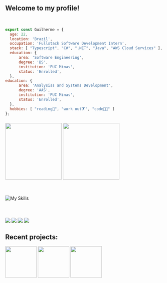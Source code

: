 ## Welcome to my profile!

<br />

```js
export const Guilherme = {
  age: 22,
  location: 'Brazil',
  occupation: 'Fullstack Software Development Intern',
  stack: [ "Typescript", "C#", ".NET", "Java", "AWS Cloud Services" ],
  education: {
      area: 'Software Engineering',
      degree: 'BS',
      institution: 'PUC Minas',
      status: 'Enrolled',
  },
education: {
      area: 'Analysiss and Systems Development',
      degree: 'AAS',
      institution: 'PUC Minas',
      status: 'Enrolled',
  },
  hobbies: [ "reading📖", "work out🏋️", "code🧑‍💻" ]
};
```

###

<div>
  <img height="180em" width="auto" src="https://github-readme-stats.vercel.app/api?username=guicostak&theme=aura_dark&show_icons=true"/>
  <img height="180em" width="auto" src="https://github-readme-stats.vercel.app/api/top-langs/?username=guicostak&layout=compact&langs_count=7&theme=aura_dark"/>
</div>

<br />
<br />

![My Skills](https://skillicons.dev/icons?i=ts,cs,js,java,aws,react,postman,postgres,vue&perline=12)

<br />
    
###
  <a href = "mailto:guilhermecosta.barros0@gmail.com"><img src="https://img.shields.io/badge/Gmail-D14836?style=for-the-badge&logo=gmail&logoColor=white" target="_blank"></a>
  <a href = "https://www.linkedin.com/in/guicostak/" target="_blank"><img src="https://img.shields.io/badge/linkedin-%230077B5.svg?style=for-the-badge&logo=linkedin&logoColor=white" target="_blank"></a>
  <a href = "https://api.whatsapp.com/send?phone=5531991470591&text=ol%C3%A1%2C%20vim%20pelo%20seu%20perfil%20do%20GitHub!%20"><img src="https://img.shields.io/badge/WhatsApp-25D366?style=for-the-badge&logo=whatsapp&logoColor=white" target="_blank"></a>
  <a href="https://discordapp.com/users/363004143813525506/" target="_blank"><img src="https://img.shields.io/badge/Discord-7289DA?style=for-the-badge&logo=discord&logoColor=white" target="_blank"></a> 


## **Recent projects:**

<a href="https://github.com/guicostak/revende-frontend"><img src="https://github-readme-stats.vercel.app/api/pin/?username=guicostak&repo=revende-frontend&title_color=F73C7B&text_color=F2F2F2&bg_color=393359&border_color=121111&icon_color=F2F2F2&border_radius=20" height="100"/></a>
<a href="https://github.com/guicostak/ClinicaExameMais"><img src="https://github-readme-stats.vercel.app/api/pin/?username=guicostak&repo=ClinicaExameMais&title_color=F73C7B&text_color=F2F2F2&bg_color=393359&border_color=121111&icon_color=F2F2F2&border_radius=20" height="100"/></a>
<a href="https://github.com/guicostak/REST-API-SpringBoot"><img src="https://github-readme-stats.vercel.app/api/pin/?username=guicostak&repo=REST-API-SpringBoot&title_color=F73C7B&text_color=F2F2F2&bg_color=393359&border_color=121111&icon_color=F2F2F2&border_radius=20" height="100"/></a>

</div>
